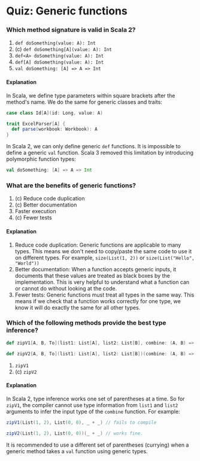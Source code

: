 # Quiz: Generic functions

### Which method signature is valid in Scala 2?

1. `def doSomething(value: A): Int`
1. (c) `def doSomething[A](value: A): Int`
1. `def<A> doSomething(value: A): Int`
1. `def[A] doSomething(value: A): Int`
1. `val doSomething: [A] => A => Int`

#### Explanation

In Scala, we define type parameters within square brackets after the method's name. 
We do the same for generic classes and traits:

```scala
case class Id[A](id: Long, value: A)

trait ExcelParser[A] {
  def parse(workbook: Workbook): A
}
```

In Scala 2, we can only define generic `def` functions. It is impossible to define a generic `val` function. 
Scala 3 removed this limitation by introducing polymorphic function types:

```scala
val doSomething: [A] => A => Int
```

### What are the benefits of generic functions?

1. (c) Reduce code duplication
1. (c) Better documentation
1. Faster execution
1. (c) Fewer tests

#### Explanation

1. Reduce code duplication: Generic functions are applicable to many types. This means we don't need to 
copy/paste the same code to use it on different types. For example, `size(List(1, 2))` or `size(List("Hello", "World"))` 
1. Better documentation: When a function accepts generic inputs, it documents that these values are treated as black boxes
by the implementation. This is very helpful to understand what a function can or cannot do without looking at the code. 
1. Fewer tests: Generic functions must treat all types in the same way. This means if we check that a function works correctly
for one type, we know it will do exactly the same for all other types.


### Which of the following methods provide the best type inference?

```scala
def zipV1[A, B, To](list1: List[A], list2: List[B], combine: (A, B) => To): List[To]

def zipV2[A, B, To](list1: List[A], list2: List[B])(combine: (A, B) => To): List[To]
```

1. `zipV1`
1. (c) `zipV2`

#### Explanation

In Scala 2, type inference works one set of parentheses at a time. So for `zipV1`, the compiler cannot use
type information from `list1` and `list2` arguments to infer the input type of the `combine` function. For example:

```scala
zipV1(List(1, 2), List(0, 0), _ + _) // fails to compile

zipV2(List(1, 2), List(0, 0))(_ + _) // works fine.
```

It is recommended to use a different set of parentheses (currying) when a generic method takes a `val` function using
generic types.  